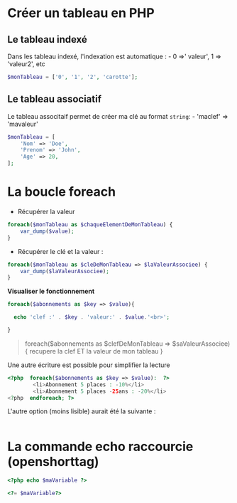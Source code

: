 # Créer un tableau en PHP

## Le tableau indexé
Dans les tableau indexé, l'indexation est automatique :
    - 0 =>' valeur', 1 => 'valeur2', etc 
```php
$monTableau = ['0', '1', '2', 'carotte'];
```

## Le tableau associatif
Le tableau associtaif permet de créer ma clé au format `string`:
    - 'maclef' => 'mavaleur'
```php
$monTableau = [
    'Nom' => 'Doe',
    'Prenom' => 'John',
    'Age' => 20,
];
```

# La boucle foreach

- Récupérer la valeur
```php
foreach($monTableau as $chaqueElementDeMonTableau) {
    var_dump($value);
}
```

- Récupérer le clé et la valeur :
```php
foreach($monTableau as $cleDeMonTableau => $laValeurAssociee) {
    var_dump($laValeurAssociee);
}
```

**Visualiser le fonctionnement**
```php
foreach($abonnements as $key => $value){ 

  echo 'clef :' . $key . 'valeur:' . $value.'<br>';

}
```
> foreach($abonnements as $clefDeMonTableau => $saValeurAssociee){  recupere la clef ET la valeur de mon tableau }


Une autre écriture est possible pour simplifier la lecture
```php
<?php  foreach($abonnements as $key => $value):  ?>
        <li>Abonnement 5 places : -10%</li>
        <li>Abonnement 5 places -25ans : -20%</li>
<?php  endforeach; ?>
```

L'autre option (moins lisible) aurait été la suivante :
```php

```

# La commande echo raccourcie (openshorttag)
```php
<?php echo $maVariable ?>

<?= $maVariable?>
```



```php
```
```php
```